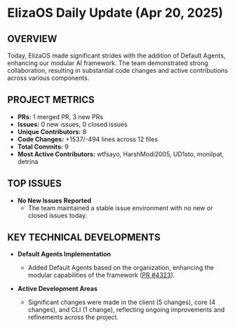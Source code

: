 # ElizaOS Daily Update (Apr 20, 2025)

## OVERVIEW 
Today, ElizaOS made significant strides with the addition of Default Agents, enhancing our modular AI framework. The team demonstrated strong collaboration, resulting in substantial code changes and active contributions across various components.

## PROJECT METRICS
- **PRs:** 1 merged PR, 3 new PRs
- **Issues:** 0 new issues, 0 closed issues
- **Unique Contributors:** 8
- **Code Changes:** +1537/-494 lines across 12 files
- **Total Commits:** 9
- **Most Active Contributors:** wtfsayo, HarshModi2005, UD1sto, monilpat, detrina

## TOP ISSUES
- **No New Issues Reported**
  - The team maintained a stable issue environment with no new or closed issues today.

## KEY TECHNICAL DEVELOPMENTS
- **Default Agents Implementation**
  - Added Default Agents based on the organization, enhancing the modular capabilities of the framework ([PR #4323](https://github.com/elizaos/eliza/pull/4323)).
  
- **Active Development Areas**
  - Significant changes were made in the client (5 changes), core (4 changes), and CLI (1 change), reflecting ongoing improvements and refinements across the project.